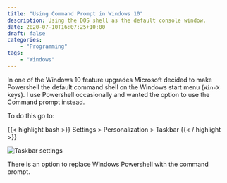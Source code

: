 ```yaml
---
title: "Using Command Prompt in Windows 10"
description: Using the DOS shell as the default console window.
date: 2020-07-10T16:07:25+10:00
draft: false
categories:
    - "Programming"
tags:
    - "Windows"
---
```


In one of the Windows 10 feature upgrades Microsoft decided to make Powershell the default command shell on the Windows start menu (``Win-X`` keys). I use Powershell occasionally and wanted the option to use the Command prompt instead.

To do this go to:

{{< highlight bash >}}
    Settings  > Personalization > Taskbar
{{< / highlight >}}

![Taskbar settings](/images/taskbar.jpg "Taskbar settings")

There is an option to replace Windows Powershell with the command prompt.
